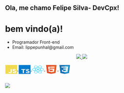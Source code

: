## Ola, me chamo Felipe Silva- DevCpx!
<h1> bem vindo(a)!</h1>
<ul>
<li>Programador Front-end</li>
  <li>Email: lippepunhal@gmail.com</li>
  
</ul>


<div align="center">
  <a href="https://github.com/felipesilva99">
  <img height="180em" src="https://github-readme-stats.vercel.app/api?username=felipesilva94&show_icons=true&theme=dracula&include_all_commits=true&count_private=true"/>
  <img height="180em" src="https://github-readme-stats.vercel.app/api/top-langs/?username=felipesilva94&layout=compact&langs_count=7&theme=dracula"/>
</div>
<div style="display: inline_block"><br>
  <img align="center" alt="DevCpx-Js" height="30" width="40" src="https://raw.githubusercontent.com/devicons/devicon/master/icons/javascript/javascript-plain.svg">
  <img align="center" alt="DevCpx-Ts" height="30" width="40" src="https://raw.githubusercontent.com/devicons/devicon/master/icons/typescript/typescript-plain.svg">
  <img align="center" alt="DevCpx-React" height="30" width="40" src="https://raw.githubusercontent.com/devicons/devicon/master/icons/react/react-original.svg">
  <img align="center" alt="DevCpx-HTML" height="30" width="40" src="https://raw.githubusercontent.com/devicons/devicon/master/icons/html5/html5-original.svg">
  <img align="center" alt="DevCpx-CSS" height="30" width="40" src="https://raw.githubusercontent.com/devicons/devicon/master/icons/css3/css3-original.svg">

</div>
  
  ##
 
<div> 
  <a href="https://www.linkedin.com/in/felipesilva94" target="_blank"><img src="https://img.shields.io/badge/-LinkedIn-%230077B5?style=for-the-badge&logo=linkedin&logoColor=white" target="_blank"></a> 
 
 
</div>
